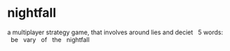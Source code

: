 # nightfall
a multiplayer strategy game, that involves around lies and deciet &nbsp;
5 words: 
&nbsp;
&nbsp;
be &nbsp;
vary &nbsp;
of &nbsp;
the &nbsp;
nightfall 